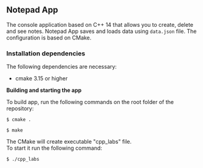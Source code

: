 
## Notepad App  
  
The console application based on C++ 14 that  allows you to create, delete and see notes. Notepad App saves and loads data using `data.json` file. The configuration is based on CMake.  
  
  
### Installation dependencies  

The following dependencies are necessary:  
  
- cmake 3.15 or higher  
  
**Building and starting the app**    

To build app, run the following commands on the root folder of the repository:    
  
 `$ cmake .  `  
 
 `$ make  `  
 
The CMake will create executable "cpp_labs" file.  
To start it run the following command:  
   
 `$ ./cpp_labs `